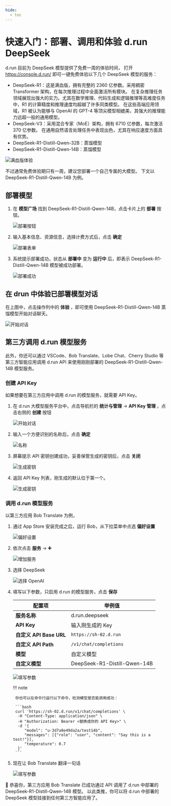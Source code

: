 ```yaml
---
hide:
  - toc
---
```


# 快速入门：部署、调用和体验 d.run DeepSeek

d.run 目前为 DeepSeek 模型提供了免费一周的体验时间，
打开 <https://console.d.run/> 即可一键免费体验以下几个 DeepSeek 模型的服务：

- DeepSeek-R1：这是满血版，拥有完整的 2360 亿参数。采用稠密 Transformer 架构，在每次推理过程中全面激活所有模块。
  在复杂推理任务领域展现出强大的实力。尤其在数学推理、代码生成和逻辑推理等高难度任务中，R1 的计算精度和推理速度均超越了许多同类模型。
  在这些高端应用领域，R1 被认为能够与 OpenAI 的 GPT-4 等顶尖模型相媲美，其强大的推理能力远超一般的通用模型。
- DeepSeek-V3：采用混合专家（MoE）架构，拥有 6710 亿参数，每次激活 370 亿参数。
  在通用自然语言处理任务中表现出色，尤其在响应速度方面具有优势。
- DeepSeek-R1-Distill-Qwen-32B：蒸馏模型
- DeepSeek-R1-Distill-Qwen-14B：蒸馏模型

![满血版体验](./images/deepr1.png)

不过通常免费体验期只有一周，建议您部署一个自己专属的大模型。
下文以 DeepSeek-R1-Distill-Qwen-14B 为例。

## 部署模型

1. 在 **模型广场** 找到 DeepSeek-R1-Distill-Qwen-14B，点击卡片上的 **部署** 按钮。

    ![部署按钮](./images/deep01.png)

1. 输入基本信息、资源信息，选择计费方式后，点击 **确定**

    ![部署表单](./images/deep02.png)

1. 系统提示部署成功，状态从 **部署中** 变为 **运行中** 后，即表示 DeepSeek-R1-Distill-Qwen-14B 模型被成功部署。

    ![部署成功](./images/deep03.png)

## 在 drun 中体验已部署模型对话

在上图中，点击操作列中的 **体验** ，即可使用 DeepSeek-R1-Distill-Qwen-14B 蒸馏模型开始对话聊天。

![开始对话](./images/deep04.png)

## 第三方调用 d.run 模型服务

此外，你还可以通过 VSCode、Bob Translate、Lobe Chat、Cherry Studio 等第三方智能应用调用 d.run API
来使用刚刚部署的 DeepSeek-R1-Distill-Qwen-14B 模型服务。

### 创建 API Key

如果想要在第三方应用中调用 d.run 的模型服务，就需要 API Key。

1. 在 d.run 大模型服务平台中，点击导航栏的 **统计与管理** -> **API Key 管理** ，点击右侧的 **创建** 按钮

    ![开始对话](./images/deep05.png)

1. 输入一个方便识别的名称后，点击 **确定**

    ![名称](./images/deep06.png)

1. 屏幕提示 API 密钥创建成功，妥善保管生成的密钥后，点击 **关闭**

    ![生成密钥](./images/deep07.png)

1. 返回 API Key 列表，刚生成的默认位于第一个。

    ![生成密钥](./images/deep08.png)

### 调用 d.run 模型服务

以第三方应用 Bob Translate 为例，

1. 通过 App Store 安装完成之后，运行 Bob，从下拉菜单中点选 **偏好设置**

    ![偏好设置](./images/deep09.png)

1. 依次点击 **服务** -> **➕**

    ![增加服务](./images/deep10.png)

1. 选择 DeepSeek

    ![选择 OpenAI](./images/deep11.png)

1. 填写以下参数，只启用 d.run 的模型服务，点击 **保存**

    | **配置项** | **举例值** |
    |-----------|----------- |
    | **服务名称** | d.run.deepseek |
    | **API Key** | 输入刚生成的 Key |
    | **自定义 API Base URL** | `https://sh-02.d.run` |
    | **自定义 API Path** | `/v1/chat/completions` |
    | **模型** | 自定义模型 |
    | **自定义模型** | DeepSeek-R1-Distill-Qwen-14B |

    ![填写参数](./images/deep12.png)

    !!! note

        你也可以在命令行运行以下命令，检测模型是否能调用成功：

        ```bash
        curl 'https://sh-02.d.run/v1/chat/completions' \
         -H "Content-Type: application/json" \
         -H "Authorization: Bearer <替换成你的 API Key>" \
         -d '{
            "model": "u-3d7a8e49da2a/test14b",
            "messages": [{"role": "user", "content": "Say this is a test!"}],
            "temperature": 0.7
         }'
        ```

1. 现在让 Bob Translate 翻译一句话

    ![填写参数](./images/deep13.jpeg)

🎉 恭喜你，第三方应用 Bob Translate 已成功通过 API 调用了 d.run 中部署的 DeepSeek-R1-Distill-Qwen-14B 模型。
以此类推，你可以将 d.run 中部署的 DeepSeek 模型挂接到任何第三方智能应用了。

